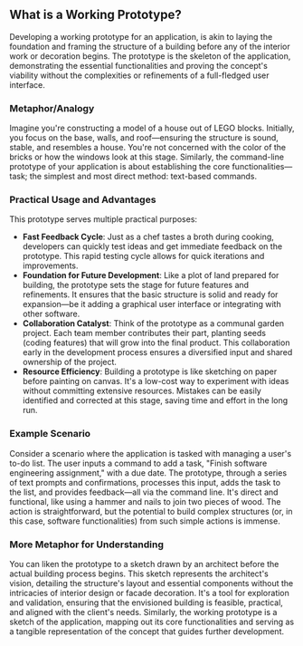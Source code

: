 ## What is a Working Prototype?
Developing a working prototype for an application, is akin to laying the foundation and framing the structure of a building before any of the interior work or decoration begins. The prototype is the skeleton of the application, demonstrating the essential functionalities and proving the concept's viability without the complexities or refinements of a full-fledged user interface.

### Metaphor/Analogy
Imagine you're constructing a model of a house out of LEGO blocks. Initially, you focus on the base, walls, and roof—ensuring the structure is sound, stable, and resembles a house. You're not concerned with the color of the bricks or how the windows look at this stage. Similarly, the command-line prototype of your application is about establishing the core functionalities—task; the simplest and most direct method: text-based commands.

### Practical Usage and Advantages

This prototype serves multiple practical purposes:
- **Fast Feedback Cycle**: Just as a chef tastes a broth during cooking, developers can quickly test ideas and get immediate feedback on the prototype. This rapid testing cycle allows for quick iterations and improvements.
- **Foundation for Future Development**: Like a plot of land prepared for building, the prototype sets the stage for future features and refinements. It ensures that the basic structure is solid and ready for expansion—be it adding a graphical user interface or integrating with other software.
- **Collaboration Catalyst**: Think of the prototype as a communal garden project. Each team member contributes their part, planting seeds (coding features) that will grow into the final product. This collaboration early in the development process ensures a diversified input and shared ownership of the project.
- **Resource Efficiency**: Building a prototype is like sketching on paper before painting on canvas. It's a low-cost way to experiment with ideas without committing extensive resources. Mistakes can be easily identified and corrected at this stage, saving time and effort in the long run.

### Example Scenario

Consider a scenario where the application is tasked with managing a user's to-do list. The user inputs a command to add a task, "Finish software engineering assignment," with a due date. The prototype, through a series of text prompts and confirmations, processes this input, adds the task to the list, and provides feedback—all via the command line. It's direct and functional, like using a hammer and nails to join two pieces of wood. The action is straightforward, but the potential to build complex structures (or, in this case, software functionalities) from such simple actions is immense.

### More Metaphor for Understanding

You can liken the prototype to a sketch drawn by an architect before the actual building process begins. This sketch represents the architect's vision, detailing the structure's layout and essential components without the intricacies of interior design or facade decoration. It's a tool for exploration and validation, ensuring that the envisioned building is feasible, practical, and aligned with the client's needs. Similarly, the working prototype is a sketch of the application, mapping out its core functionalities and serving as a tangible representation of the concept that guides further development.
